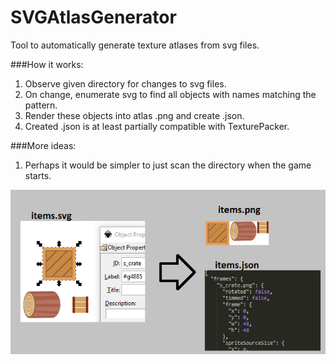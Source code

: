 # SVGAtlasGenerator
Tool to automatically generate texture atlases from svg files. 

###How it works:

1. Observe given directory for changes to svg files.
2. On change, enumerate svg to find all objects with names matching the pattern.
3. Render these objects into atlas .png and create .json.
4. Created .json is at least partially compatible with TexturePacker.

###More ideas:
1. Perhaps it would be simpler to just scan the directory when the game starts.

![alt tag](example.png)
